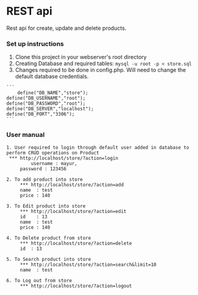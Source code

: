 # REST api

Rest api for create, update and delete products.
 
### Set up instructions
  1. Clone this project in your webserver's root directory
  2. Creating Database and required tables: 
    ```
    mysql -u root -p < store.sql
    ```
  3. Changes required to be done in config.php. Will need to change the default database credentials.
    
    ```
      	define("DB_NAME","store");
	define("DB_USERNAME","root");
	define("DB_PASSWORD","root");
	define("DB_SERVER","localhost");
	define("DB_PORT","3306");
    ```
### User manual 
	1. User required to login through default user added in database to perform CRUD operations on Product
	 *** http://localhost/store/?action=login
             username : mayur, 
	     password : 123456

	2. To add product into store
         *** http://localhost/store/?action=add
	     name  : test
	     price : 140 

	3. To Edit product into store
         *** http://localhost/store/?action=edit
	     id    : 13
	     name  : test
	     price : 140

	4. To Delete product from store
         *** http://localhost/store/?action=delete
	     id  : 13

	5. To Search product into store
         *** http://localhost/store/?action=search&limit=10
	     name  : test   

	6. To Log out from store
         *** http://localhost/store/?action=logout
